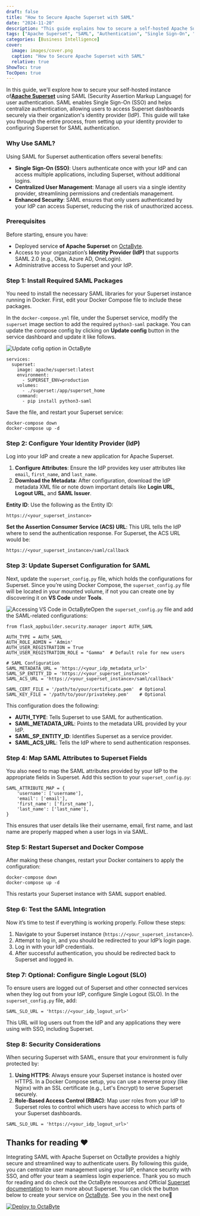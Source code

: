 ```yaml
---
draft: false
title: "How to Secure Apache Superset with SAML"
date: "2024-11-20"
description: "This guide explains how to secure a self-hosted Apache Superset instance using SAML (Security Assertion Markup Language) for authentication. It covers the setup of Single Sign-On (SSO), centralized user management, and enhanced security through the integration of Superset with an organization's Identity Provider (IdP). The guide walks you through the necessary steps, including installing SAML packages, configuring the IdP, updating Superset’s settings, and testing the integration."
tags: ["Apache Superset", "SAML", "Authentication", "Single Sign-On", "Identity Provider", "User Management", "Security", "Docker", "Configuration", "Superset Setup"]
categories: [Business Intelligence]
cover:
  image: images/cover.png
  caption: "How to Secure Apache Superset with SAML"
  relative: true
ShowToc: true
TocOpen: true
---
```



In this guide, we'll explore how to secure your self\-hosted instance of[**Apache Superset**](images/superset) using SAML (Security Assertion Markup Language) for user authentication. SAML enables Single Sign\-On (SSO) and helps centralize authentication, allowing users to access Superset dashboards securely via their organization's identity provider (IdP). This guide will take you through the entire process, from setting up your identity provider to configuring Superset for SAML authentication.

### Why Use SAML?

Using SAML for Superset authentication offers several benefits:

* **Single Sign\-On (SSO)**: Users authenticate once with your IdP and can access multiple applications, including Superset, without additional logins.
* **Centralized User Management**: Manage all users via a single identity provider, streamlining permissions and credentials management.
* **Enhanced Security**: SAML ensures that only users authenticated by your IdP can access Superset, reducing the risk of unauthorized access.

### Prerequisites

Before starting, ensure you have:

* Deployed service **of Apache Superset** on [OctaByte](images/superset).
* Access to your organization’s **Identity Provider (IdP)** that supports SAML 2\.0 (e.g., Okta, Azure AD, OneLogin).
* Administrative access to Superset and your IdP.

### Step 1: Install Required SAML Packages

You need to install the necessary SAML libraries for your Superset instance running in Docker. First, edit your Docker Compose file to include these packages.

In the `docker-compose.yml` file, under the Superset service, modify the `superset` image section to add the required `python3-saml` package. You can update the compose config by clicking on **Update config** button in the service dashboard and update it like follows.

![Update cofig option in OctaByte](images/Screenshot-2024-10-01-at-6.17.29-PM.jpg)
```
services:
  superset:
    image: apache/superset:latest
    environment:
      - SUPERSET_ENV=production
    volumes:
      - ./superset:/app/superset_home
    command:
      - pip install python3-saml

```
Save the file, and restart your Superset service:


```
docker-compose down
docker-compose up -d

```
### Step 2: Configure Your Identity Provider (IdP)

Log into your IdP and create a new application for Apache Superset.

1. **Configure Attributes**: Ensure the IdP provides key user attributes like `email`, `first_name`, and `last_name`.
2. **Download the Metadata**: After configuration, download the IdP metadata XML file or note down important details like **Login URL**, **Logout URL**, and **SAML Issuer**.

**Entity ID**: Use the following as the Entity ID:


```
https://<your_superset_instance>

```
**Set the Assertion Consumer Service (ACS) URL**: This URL tells the IdP where to send the authentication response. For Superset, the ACS URL would be:


```
https://<your_superset_instance>/saml/callback

```
### Step 3: Update Superset Configuration for SAML

Next, update the `superset_config.py` file, which holds the configurations for Superset. Since you’re using Docker Compose, the `superset_config.py` file will be located in your mounted volume, if not you can create one by discovering it on **VS Code** under **Tools**.

![Accessing VS Code in OctaByte](images/Screenshot-2024-10-01-at-4.26.11-PM-1.jpg)Open the `superset_config.py` file and add the SAML\-related configurations:


```
from flask_appbuilder.security.manager import AUTH_SAML

AUTH_TYPE = AUTH_SAML
AUTH_ROLE_ADMIN = 'Admin'
AUTH_USER_REGISTRATION = True
AUTH_USER_REGISTRATION_ROLE = "Gamma"  # Default role for new users

# SAML Configuration
SAML_METADATA_URL = 'https://<your_idp_metadata_url>'
SAML_SP_ENTITY_ID = 'https://<your_superset_instance>'
SAML_ACS_URL = 'https://<your_superset_instance>/saml/callback'

SAML_CERT_FILE = '/path/to/your/certificate.pem'  # Optional
SAML_KEY_FILE = '/path/to/your/privatekey.pem'    # Optional

```
This configuration does the following:

* **AUTH\_TYPE**: Tells Superset to use SAML for authentication.
* **SAML\_METADATA\_URL**: Points to the metadata URL provided by your IdP.
* **SAML\_SP\_ENTITY\_ID**: Identifies Superset as a service provider.
* **SAML\_ACS\_URL**: Tells the IdP where to send authentication responses.

### Step 4: Map SAML Attributes to Superset Fields

You also need to map the SAML attributes provided by your IdP to the appropriate fields in Superset. Add this section to your `superset_config.py`:


```
SAML_ATTRIBUTE_MAP = {
    'username': ['username'],
    'email': ['email'],
    'first_name': ['first_name'],
    'last_name': ['last_name'],
}

```
This ensures that user details like their username, email, first name, and last name are properly mapped when a user logs in via SAML.

### Step 5: Restart Superset and Docker Compose

After making these changes, restart your Docker containers to apply the configuration:


```
docker-compose down
docker-compose up -d

```
This restarts your Superset instance with SAML support enabled.

### Step 6: Test the SAML Integration

Now it’s time to test if everything is working properly. Follow these steps:

1. Navigate to your Superset instance (`https://<your_superset_instance>`).
2. Attempt to log in, and you should be redirected to your IdP’s login page.
3. Log in with your IdP credentials.
4. After successful authentication, you should be redirected back to Superset and logged in.

### Step 7: Optional: Configure Single Logout (SLO)

To ensure users are logged out of Superset and other connected services when they log out from your IdP, configure Single Logout (SLO). In the `superset_config.py` file, add:


```
SAML_SLO_URL = 'https://<your_idp_logout_url>'

```
This URL will log users out from the IdP and any applications they were using with SSO, including Superset.

### Step 8: Security Considerations

When securing Superset with SAML, ensure that your environment is fully protected by:

1. **Using HTTPS**: Always ensure your Superset instance is hosted over HTTPS. In a Docker Compose setup, you can use a reverse proxy (like Nginx) with an SSL certificate (e.g., Let's Encrypt) to serve Superset securely.
2. **Role\-Based Access Control (RBAC)**: Map user roles from your IdP to Superset roles to control which users have access to which parts of your Superset dashboards.


```
SAML_SLO_URL = 'https://<your_idp_logout_url>'

```
## **Thanks for reading ❤️**

Integrating SAML with Apache Superset on OctaByte provides a highly secure and streamlined way to authenticate users. By following this guide, you can centralize user management using your IdP, enhance security with SSO, and offer your team a seamless login experience. Thank you so much for reading and do check out the OctaByte resources and Official [Superset documentation](https://superset.apache.org/docs/intro/?ref=blog.octabyte.io) to learn more about Superset. You can click the button below to create your service on [OctaByte](images/superset). See you in the next one👋




[![Deploy to OctaByte](/images/octabyte-deploy.png)](images/superset)



